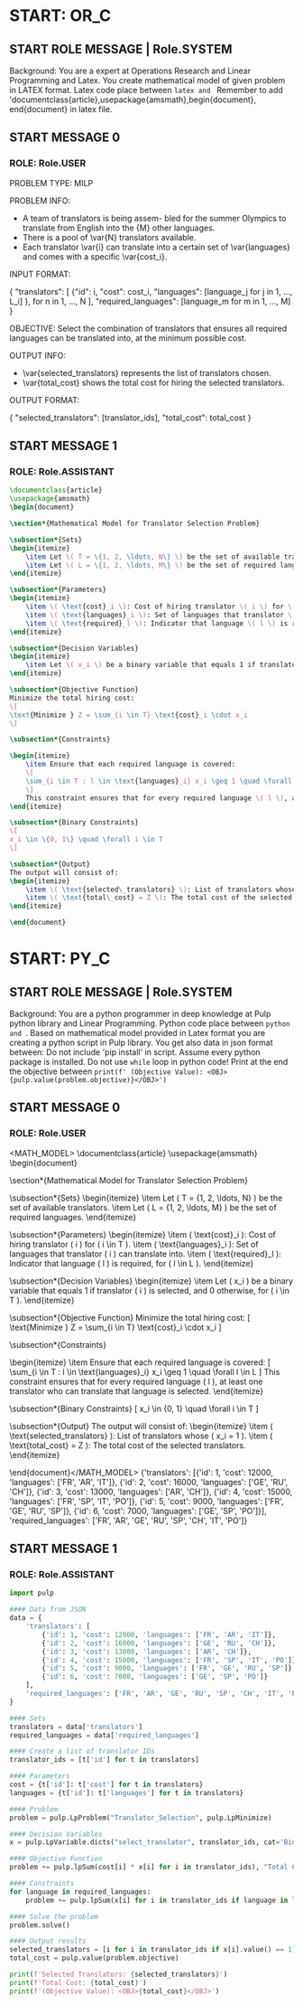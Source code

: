 # START: OR_C 
## START ROLE MESSAGE | Role.SYSTEM 
Background: You are a expert at Operations Research and Linear Programming and Latex. You create mathematical model of given problem in LATEX format. Latex code place between ```latex and ``` Remember to add 'documentclass{article},usepackage{amsmath},begin{document}, end{document} in latex file. 
## START MESSAGE 0 
### ROLE: Role.USER
<DESCRIPTION>
PROBLEM TYPE: MILP

PROBLEM INFO:

- A team of translators is being assem- bled for the summer Olympics to translate from English into the \{M} other languages.
- There is a pool of \var{N} translators available.
- Each translator \var{i} can translate into a certain set of \var{languages} and comes with a specific \var{cost_i}.

INPUT FORMAT: 

{
"translators": [
        {"id": i, 
         "cost": cost_i,
         "languages": [language_j for j in 1, ..., L_i]
        },
        for n in 1, ..., N
    ],
    "required_languages": [language_m for m in 1, ..., M]
}

OBJECTIVE: Select the combination of translators that ensures all required languages can be translated into, at the minimum possible cost.

OUTPUT INFO:

- \var{selected_translators} represents the list of translators chosen.
- \var{total_cost} shows the total cost for hiring the selected translators.

OUTPUT FORMAT:

{
    "selected_translators": [translator_ids],
    "total_cost": total_cost
}
</DESCRIPTION>


## START MESSAGE 1 
### ROLE: Role.ASSISTANT
```latex
\documentclass{article}
\usepackage{amsmath}
\begin{document}

\section*{Mathematical Model for Translator Selection Problem}

\subsection*{Sets}
\begin{itemize}
    \item Let \( T = \{1, 2, \ldots, N\} \) be the set of available translators.
    \item Let \( L = \{1, 2, \ldots, M\} \) be the set of required languages.
\end{itemize}

\subsection*{Parameters}
\begin{itemize}
    \item \( \text{cost}_i \): Cost of hiring translator \( i \) for \( i \in T \).
    \item \( \text{languages}_i \): Set of languages that translator \( i \) can translate into.
    \item \( \text{required}_l \): Indicator that language \( l \) is required, for \( l \in L \).
\end{itemize}

\subsection*{Decision Variables}
\begin{itemize}
    \item Let \( x_i \) be a binary variable that equals 1 if translator \( i \) is selected, and 0 otherwise, for \( i \in T \).
\end{itemize}

\subsection*{Objective Function}
Minimize the total hiring cost:
\[
\text{Minimize } Z = \sum_{i \in T} \text{cost}_i \cdot x_i
\]

\subsection*{Constraints}

\begin{itemize}
    \item Ensure that each required language is covered:
    \[
    \sum_{i \in T : l \in \text{languages}_i} x_i \geq 1 \quad \forall l \in L
    \]
    This constraint ensures that for every required language \( l \), at least one translator who can translate that language is selected.
\end{itemize}

\subsection*{Binary Constraints}
\[
x_i \in \{0, 1\} \quad \forall i \in T
\]

\subsection*{Output}
The output will consist of:
\begin{itemize}
    \item \( \text{selected\_translators} \): List of translators whose \( x_i = 1 \).
    \item \( \text{total\_cost} = Z \): The total cost of the selected translators.
\end{itemize}

\end{document}
```

# START: PY_C 
## START ROLE MESSAGE | Role.SYSTEM 
Background: You are a python programmer in deep knowledge at Pulp python library and Linear Programming. Python code place between ```python and ```. Based on mathematical model provided in Latex format you are creating a python script in Pulp library. You get also data in json format between: <DATA></DATA> Do not include 'pip install' in script. Assume every python package is installed. Do not use `while` loop in python code! Print at the end the objective between <OBJ></OBJ> `print(f' (Objective Value): <OBJ>{pulp.value(problem.objective)}</OBJ>')` 
## START MESSAGE 0 
### ROLE: Role.USER
<MATH_MODEL>
\documentclass{article}
\usepackage{amsmath}
\begin{document}

\section*{Mathematical Model for Translator Selection Problem}

\subsection*{Sets}
\begin{itemize}
    \item Let \( T = \{1, 2, \ldots, N\} \) be the set of available translators.
    \item Let \( L = \{1, 2, \ldots, M\} \) be the set of required languages.
\end{itemize}

\subsection*{Parameters}
\begin{itemize}
    \item \( \text{cost}_i \): Cost of hiring translator \( i \) for \( i \in T \).
    \item \( \text{languages}_i \): Set of languages that translator \( i \) can translate into.
    \item \( \text{required}_l \): Indicator that language \( l \) is required, for \( l \in L \).
\end{itemize}

\subsection*{Decision Variables}
\begin{itemize}
    \item Let \( x_i \) be a binary variable that equals 1 if translator \( i \) is selected, and 0 otherwise, for \( i \in T \).
\end{itemize}

\subsection*{Objective Function}
Minimize the total hiring cost:
\[
\text{Minimize } Z = \sum_{i \in T} \text{cost}_i \cdot x_i
\]

\subsection*{Constraints}

\begin{itemize}
    \item Ensure that each required language is covered:
    \[
    \sum_{i \in T : l \in \text{languages}_i} x_i \geq 1 \quad \forall l \in L
    \]
    This constraint ensures that for every required language \( l \), at least one translator who can translate that language is selected.
\end{itemize}

\subsection*{Binary Constraints}
\[
x_i \in \{0, 1\} \quad \forall i \in T
\]

\subsection*{Output}
The output will consist of:
\begin{itemize}
    \item \( \text{selected\_translators} \): List of translators whose \( x_i = 1 \).
    \item \( \text{total\_cost} = Z \): The total cost of the selected translators.
\end{itemize}

\end{document}</MATH_MODEL>
<DATA>
{'translators': [{'id': 1, 'cost': 12000, 'languages': ['FR', 'AR', 'IT']}, {'id': 2, 'cost': 16000, 'languages': ['GE', 'RU', 'CH']}, {'id': 3, 'cost': 13000, 'languages': ['AR', 'CH']}, {'id': 4, 'cost': 15000, 'languages': ['FR', 'SP', 'IT', 'PO']}, {'id': 5, 'cost': 9000, 'languages': ['FR', 'GE', 'RU', 'SP']}, {'id': 6, 'cost': 7000, 'languages': ['GE', 'SP', 'PO']}], 'required_languages': ['FR', 'AR', 'GE', 'RU', 'SP', 'CH', 'IT', 'PO']}</DATA>


## START MESSAGE 1 
### ROLE: Role.ASSISTANT
```python
import pulp

#### Data from JSON
data = {
    'translators': [
        {'id': 1, 'cost': 12000, 'languages': ['FR', 'AR', 'IT']},
        {'id': 2, 'cost': 16000, 'languages': ['GE', 'RU', 'CH']},
        {'id': 3, 'cost': 13000, 'languages': ['AR', 'CH']},
        {'id': 4, 'cost': 15000, 'languages': ['FR', 'SP', 'IT', 'PO']},
        {'id': 5, 'cost': 9000, 'languages': ['FR', 'GE', 'RU', 'SP']},
        {'id': 6, 'cost': 7000, 'languages': ['GE', 'SP', 'PO']}
    ],
    'required_languages': ['FR', 'AR', 'GE', 'RU', 'SP', 'CH', 'IT', 'PO']
}

#### Sets
translators = data['translators']
required_languages = data['required_languages']

#### Create a list of translator IDs
translator_ids = [t['id'] for t in translators]

#### Parameters
cost = {t['id']: t['cost'] for t in translators}
languages = {t['id']: t['languages'] for t in translators}

#### Problem
problem = pulp.LpProblem("Translator_Selection", pulp.LpMinimize)

#### Decision Variables
x = pulp.LpVariable.dicts("select_translator", translator_ids, cat='Binary')

#### Objective Function
problem += pulp.lpSum(cost[i] * x[i] for i in translator_ids), "Total Cost"

#### Constraints
for language in required_languages:
    problem += pulp.lpSum(x[i] for i in translator_ids if language in languages[i]) >= 1, f"Coverage_{language}"

#### Solve the problem
problem.solve()

#### Output results
selected_translators = [i for i in translator_ids if x[i].value() == 1]
total_cost = pulp.value(problem.objective)

print(f'Selected Translators: {selected_translators}')
print(f'Total Cost: {total_cost}')
print(f'(Objective Value): <OBJ>{total_cost}</OBJ>')
```

